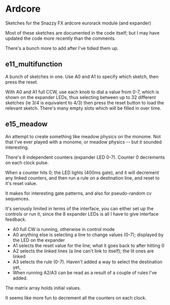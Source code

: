 # Ardcore

Sketches for the Snazzy FX ardcore eurorack module (and expander)

Most of these sketches are documented in the code itself; but I may have
updated the code more recently than the comments.

There's a bunch more to add after I've tidied them up.

## e11_multifunction 
A bunch of sketches in one. Use A0 and A1 to specify which sketch, then press
the reset. 

With A0 and A1 full CCW, use each knob to dial a value from 0-7, which is shown on the expander LEDs, thus
selecting between up to 32 different sketches (ie 3/4 is equivalent to 4/3)
then press the reset button to load the relevant sketch. There's many empty
slots which will be filled in over time.
 
## e15_meadow

An attempt to create something like meadow physics on the monome. Not that I've
ever played with a monome, or meadow physics -- but it sounded interesting. 

There's 8 independent counters (expander LED 0-7). Counter 0 decrements on each
clock pulse.

When a counter hits 0; the LED lights (400ms gate), and it will decrement any
linked counters, and then run a rule on a destination line, and reset to it's
reset value.

It makes for interesting gate patterns, and also for pseudo-random cv sequences.

It's seriously limited in terms of the interface, you can either set up the controls
or run it, since the 8 expander LEDs is all I have to give interface feedback.

* A0 full CW is running, otherwise in control mode
* A0 anything else is selecting a line to change values (0-7); displayed by the
LED on the expander
* A1 selects the reset value for the line; what it goes back to after hitting 0
* A2 selects the linked lines (a line can't link to itself); the lit ones are
linked
* A3 selects the rule (0-7). Haven't added a way to select the destination yet,
* When running A2/A3 can be read as a result of a couple of rules I've added.

The matrix array holds initial values.

It seems like more fun to decrement all the counters on each clock. 
